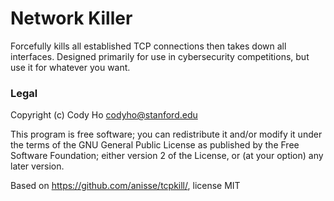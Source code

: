 # Network Killer

Forcefully kills all established TCP connections then takes down all interfaces.
Designed primarily for use in cybersecurity competitions, but use it for
whatever you want.

### Legal

Copyright (c) Cody Ho <codyho@stanford.edu>

This program is free software; you can redistribute it and/or
modify it under the terms of the GNU General Public License
as published by the Free Software Foundation; either version 2
of the License, or (at your option) any later version.

Based on https://github.com/anisse/tcpkill/, license MIT
